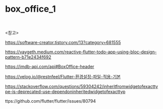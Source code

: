 # box_office_1
<br>

<참고>

https://software-creator.tistory.com/13?category=681555

https://vaygeth.medium.com/reactive-flutter-todo-app-using-bloc-design-pattern-b71e2434f692

https://imdb-api.com/api#BoxOffice-header

https://velog.io/@restnfeel/Flutter-환경설정-파일-적용-기본

https://stackoverflow.com/questions/59304242/inheritfromwidgetofexacttype-is-deprecated-use-dependoninheritedwidgetofexacttyp

ttps://github.com/flutter/flutter/issues/80794
